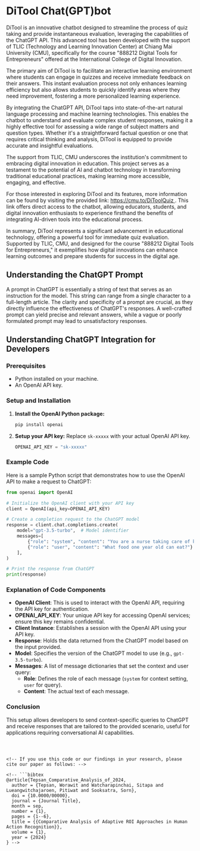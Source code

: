 # DiTool Chat(GPT)bot

DiTool is an innovative chatbot designed to streamline the process of quiz taking and provide instantaneous evaluation, leveraging the capabilities of the ChatGPT API. This advanced tool has been developed with the support of TLIC (Technology and Learning Innovation Center) at Chiang Mai University (CMU), specifically for the course "888212 Digital Tools for Entrepreneurs" offered at the International College of Digital Innovation.

The primary aim of DiTool is to facilitate an interactive learning environment where students can engage in quizzes and receive immediate feedback on their answers. This instant evaluation process not only enhances learning efficiency but also allows students to quickly identify areas where they need improvement, fostering a more personalized learning experience.

By integrating the ChatGPT API, DiTool taps into state-of-the-art natural language processing and machine learning technologies. This enables the chatbot to understand and evaluate complex student responses, making it a highly effective tool for assessing a wide range of subject matters and question types. Whether it's a straightforward factual question or one that requires critical thinking and analysis, DiTool is equipped to provide accurate and insightful evaluations.

The support from TLIC, CMU underscores the institution's commitment to embracing digital innovation in education. This project serves as a testament to the potential of AI and chatbot technology in transforming traditional educational practices, making learning more accessible, engaging, and effective.

For those interested in exploring DiTool and its features, more information can be found by visiting the provided link: [https://cmu.to/DiToolQuiz	](https://cmu.to/DiToolQuiz	). This link offers direct access to the chatbot, allowing educators, students, and digital innovation enthusiasts to experience firsthand the benefits of integrating AI-driven tools into the educational process.

In summary, DiTool represents a significant advancement in educational technology, offering a powerful tool for immediate quiz evaluation. Supported by TLIC, CMU, and designed for the course "888212 Digital Tools for Entrepreneurs," it exemplifies how digital innovations can enhance learning outcomes and prepare students for success in the digital age.


## Understanding the ChatGPT Prompt

A prompt in ChatGPT is essentially a string of text that serves as an instruction for the model. This string can range from a single character to a full-length article. The clarity and specificity of a prompt are crucial, as they directly influence the effectiveness of ChatGPT's responses. A well-crafted prompt can yield precise and relevant answers, while a vague or poorly formulated prompt may lead to unsatisfactory responses.


## Understanding ChatGPT Integration for Developers

### Prerequisites
- Python installed on your machine.
- An OpenAI API key.

### Setup and Installation

1. **Install the OpenAI Python package:**
   ```bash
   pip install openai
   ```

2. **Setup your API key:**
   Replace `sk-xxxxx` with your actual OpenAI API key.
   ```python
   OPENAI_API_KEY = "sk-xxxxx"
   ```

### Example Code

Here is a sample Python script that demonstrates how to use the OpenAI API to make a request to ChatGPT:

```python
from openai import OpenAI

# Initialize the OpenAI client with your API key
client = OpenAI(api_key=OPENAI_API_KEY)

# Create a completion request to the ChatGPT model
response = client.chat.completions.create(
    model="gpt-3.5-turbo",  # Model identifier
    messages=[
        {"role": "system", "content": "You are a nurse taking care of kids"},
        {"role": "user", "content": "What food one year old can eat?"}
    ],
)

# Print the response from ChatGPT
print(response)
```

### Explanation of Code Components

- **OpenAI Client**: This is used to interact with the OpenAI API, requiring the API key for authentication.
- **OPENAI_API_KEY**: Your unique API key for accessing OpenAI services; ensure this key remains confidential.
- **Client Instance**: Establishes a session with the OpenAI API using your API key.
- **Response**: Holds the data returned from the ChatGPT model based on the input provided.
- **Model**: Specifies the version of the ChatGPT model to use (e.g., `gpt-3.5-turbo`).
- **Messages**: A list of message dictionaries that set the context and user query:
  - **Role**: Defines the role of each message (`system` for context setting, `user` for query).
  - **Content**: The actual text of each message.

### Conclusion

This setup allows developers to send context-specific queries to ChatGPT and receive responses that are tailored to the provided scenario, useful for applications requiring conversational AI capabilities.
```



<!-- If you use this code or our findings in your research, please cite our paper as follows: -->

<!-- ```bibtex
@article{Tepsan_Comparative_Analysis_of_2024,
  author = {Tepsan, Worawit and Watcharapinchai, Sitapa and Lueangwitchajaroen, Pitiwat and Sooksatra, Sorn},
  doi = {10.0000/00000},
  journal = {Journal Title},
  month = sep,
  number = {1},
  pages = {1--6},
  title = {{Comparative Analysis of Adaptive ROI Approaches in Human Action Recognition}},
  volume = {1},
  year = {2024}
} -->
